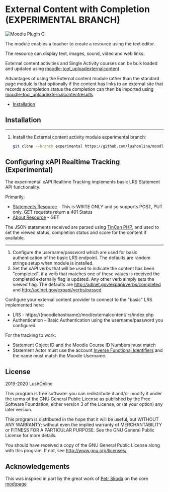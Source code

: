 # External Content with Completion (EXPERIMENTAL BRANCH)
![Moodle Plugin CI](https://github.com/lushonline/moodle-mod_externalcontent/workflows/Moodle%20Plugin%20CI/badge.svg?branch=experimental)

The module enables a teacher to create a resource using the text editor.

The resource can display text, images, sound, video and web links.

External content activities and Single Activity courses can be bulk loaded and updated using [moodle-tool_uploadexternalcontent](https://github.com/lushonline/moodle-tool_uploadexternalcontent)

Advantages of using the External content module rather than the standard page module is
that optionally if the content has links to an external site that records a completion status
the completion can then be imported using [moodle-tool_uploadexternalcontentresults](https://github.com/lushonline/moodle-tool_uploadexternalcontentresults)

- [Installation](#installation)

## Installation

---

1. Install the External content activity module experimental branch:

   ```sh
   git clone --branch experimental https://github.com/lushonline/moodle-mod_externalcontent.git mod/externalcontent
   ```

## Configuring xAPI Realtime Tracking (Experimental)

The experimental xAPI Realtime Tracking implements basic LRS Statement API functionality.

Primarily:

* [Statements Resource](https://github.com/adlnet/xAPI-Spec/blob/master/xAPI-Communication.md#stmtres) - This is WRITE ONLY and so supports POST, PUT only. GET requests return a 401 Status
* [About Resource](https://github.com/adlnet/xAPI-Spec/blob/master/xAPI-Communication.md#aboutresource) - GET

The JSON statements received are parsed using [TinCan PHP](https://github.com/RusticiSoftware/TinCanPHP), and used to set the viewed status, completion status and score for the content if available.

---

1. Configure the username/password which are used for basic authentication of the basic LRS endpoint. The defaults are random strings setup when module is installed.
2. Set the xAPI verbs that will be used to indicate the content has been "completed", if a verb that matches one of these values is received the completed externally flag is updated. Any other verb simply sets the viewed flag. The defaults are http://adlnet.gov/expapi/verbs/completed and http://adlnet.gov/expapi/verbs/passed

Configure your external content provider to connect to the "basic" LRS implemented here:

- LRS - https://{moodlehostname}/mod/externalcontent/lrs/index.php
- Authentication - Basic Authentication using the username/password you configured

For the tracking to work:

- Statement Object ID and the Moodle Course ID Numbers must match
- Statement Actor must use the account [Inverse Functional Identifiers](https://github.com/adlnet/xAPI-Spec/blob/master/xAPI-Data.md#inversefunctional) and the name must match the Moodle Username.

## License

2019-2020 LushOnline

This program is free software: you can redistribute it and/or modify it under
the terms of the GNU General Public License as published by the Free Software
Foundation, either version 3 of the License, or (at your option) any later
version.

This program is distributed in the hope that it will be useful, but WITHOUT ANY
WARRANTY; without even the implied warranty of MERCHANTABILITY or FITNESS FOR A
PARTICULAR PURPOSE. See the GNU General Public License for more details.

You should have received a copy of the GNU General Public License along with
this program. If not, see <http://www.gnu.org/licenses/>.

## Acknowledgements

This was inspired in part by the great work of [Petr Skoda](http://skodak.org) on the core [mod\page](https://github.com/moodle/moodle/tree/master/mod/page)
